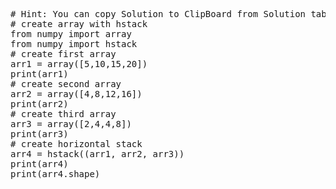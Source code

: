 <pre class="file" data-target="clipboard">
# Hint: You can copy Solution to ClipBoard from Solution tab in Step 7
# create array with hstack
from numpy import array
from numpy import hstack
# create first array
arr1 = array([5,10,15,20])
print(arr1)
# create second array
arr2 = array([4,8,12,16])
print(arr2)
# create third array
arr3 = array([2,4,4,8])
print(arr3)
# create horizontal stack
arr4 = hstack((arr1, arr2, arr3))
print(arr4)
print(arr4.shape)
</pre>

